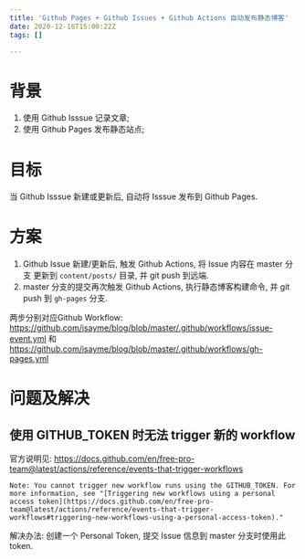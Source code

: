 ```yaml
---
title: 'Github Pages + Github Issues + Github Actions 自动发布静态博客'
date: 2020-12-16T15:00:22Z
tags: []

---
```


# 背景
1. 使用 Github Isssue 记录文章;
2. 使用 Github Pages 发布静态站点;

# 目标
当 Github Isssue 新建或更新后, 自动将 Isssue 发布到 Github Pages.

# 方案
1. Github Issue 新建/更新后, 触发 Github Actions, 将 Issue 内容在 master 分支 更新到 `content/posts/` 目录, 并 git push 到远端.
2. master 分支的提交再次触发 Github Actions, 执行静态博客构建命令, 并 git push 到 `gh-pages` 分支.

两步分别对应Github Workflow: https://github.com/isayme/blog/blob/master/.github/workflows/issue-event.yml 和 https://github.com/isayme/blog/blob/master/.github/workflows/gh-pages.yml

# 问题及解决
## 使用 GITHUB_TOKEN 时无法 trigger 新的 workflow
官方说明见: https://docs.github.com/en/free-pro-team@latest/actions/reference/events-that-trigger-workflows
```
Note: You cannot trigger new workflow runs using the GITHUB_TOKEN. For more information, see "[Triggering new workflows using a personal access token](https://docs.github.com/en/free-pro-team@latest/actions/reference/events-that-trigger-workflows#triggering-new-workflows-using-a-personal-access-token)."
```

解决办法: 创建一个 Personal Token, 提交 Issue 信息到 master 分支时使用此 token.